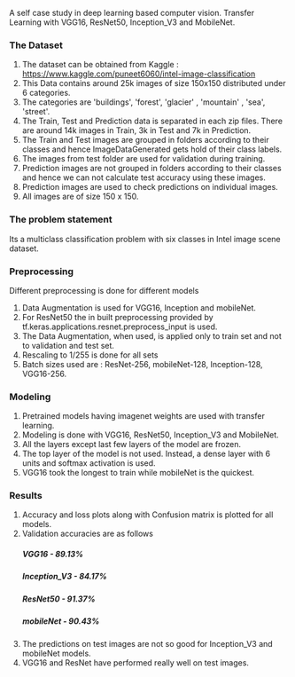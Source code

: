 A self case study in deep learning based computer vision. Transfer Learning with VGG16, ResNet50, Inception_V3 and MobileNet.

### The Dataset
1. The dataset can be obtained from Kaggle : https://www.kaggle.com/puneet6060/intel-image-classification
2. This Data contains around 25k images of size 150x150 distributed under 6 categories.
3. The categories are 'buildings', 'forest', 'glacier' , 'mountain' , 'sea', 'street'.
4. The Train, Test and Prediction data is separated in each zip files. There are around 14k images in Train, 3k in Test and 7k in Prediction.
5. The Train and Test images are grouped in folders according to their classes and hence ImageDataGenerated gets hold of their class labels.
6. The images from test folder are used for validation during training.
7. Prediction images are not grouped in folders according to their classes and hence we can not calculate test accuracy using these images.
8. Prediction images are used to check predictions on individual images. 
9. All images are of size 150 x 150.

### The problem statement
Its a multiclass classification problem with six classes in Intel image scene dataset. 

### Preprocessing
Different preprocessing is done for different models
1. Data Augmentation is used for VGG16, Inception and mobileNet.
2. For ResNet50 the in built preprocessing provided by tf.keras.applications.resnet.preprocess_input is used.
3. The Data Augmentation, when used, is applied only to train set and not to validation and test set.
4. Rescaling to 1/255 is done for all sets
5. Batch sizes used are : ResNet-256, mobileNet-128, Inception-128, VGG16-256.

### Modeling
1. Pretrained models having imagenet weights are used with transfer learning.
2. Modeling is done with VGG16, ResNet50, Inception_V3 and MobileNet.
3. All the layers except last few layers of the model are frozen.
4. The top layer of the model is not used. Instead, a dense layer with 6 units and softmax activation is used.
5. VGG16 took the longest to train while mobileNet is the quickest.

### Results
1. Accuracy and loss plots along with Confusion matrix is plotted for all models.
2. Validation accuracies are as follows
      ##### VGG16        - 89.13%
      ##### Inception_V3 - 84.17%
      ##### ResNet50     - 91.37%
      ##### mobileNet    - 90.43%
3. The predictions on test images are not so good for Inception_V3 and mobileNet models.
4. VGG16 and ResNet have performed really well on test images.


